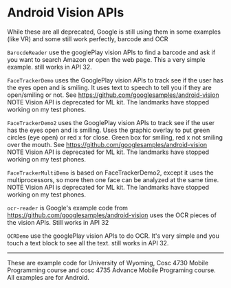 # Android Vision APIs

While these are all deprecated, Google is still using them in some examples (like VR)  and some still work perfectly, barcode and OCR

`BarocdeReader` use the googlePlay vision APIs to find a barcode and ask if you want to search Amazon or open the web page.  This a very simple example.  still works in API 32.

`FaceTrackerDemo` uses the GooglePlay vision APIs to track see if the user has the eyes open and is smiling.  It uses text to speech to tell you if they are open/smiling or not.  See https://github.com/googlesamples/android-vision   NOTE Vision API is deprecated for ML kit.  The landmarks have stopped working on my test phones.

`FaceTrackerDemo2` uses the GooglePlay vision APIs to track see if the user has the eyes open and is smiling.  Uses the graphic overlay to put green circles (eye open) or red x for close.  Green box for smiling, red x not smiling over the mouth.
See https://github.com/googlesamples/android-vision  NOTE Vision API is deprecated for ML kit.  The landmarks have stopped working on my test phones.

`FaceTrackerMultiDemo` is based on FaceTrackerDemo2, except it uses the multiprocessors, so more then one face can be analyzed at the same time. NOTE Vision API is deprecated for ML kit.  The landmarks have stopped working on my test phones.

`ocr-reader` is Google's example code from https://github.com/googlesamples/android-vision uses the OCR pieces of the vision APIs.  Still works in API 32

`OCRDemo` use the googlePlay vision APIs to do OCR.  It's very simple and you touch a text block to see all the text.  still works in API 32.

---

These are example code for University of Wyoming, Cosc 4730 Mobile Programming course and cosc 4735 Advance Mobile Programing course. 
All examples are for Android.


